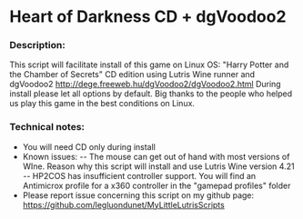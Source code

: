# Heart of Darkness CD + dgVoodoo2

### Description:
This script will facilitate install of this game on Linux OS:
"Harry Potter and the Chamber of Secrets" CD edition using Lutris Wine runner and dgVoodoo2 http://dege.freeweb.hu/dgVoodoo2/dgVoodoo2.html
During install please let all options by default.
Big thanks to the people who helped us play this game in the best conditions on Linux.


### Technical notes:
- You will need CD only during install
- Known issues: 
-- The mouse can get out of hand with most versions of WIne. Reason why this script will install and use Lutris Wine version 4.21
-- HP2COS has insufficient controller support. You will find an Antimicrox profile for a x360 controller in the "gamepad profiles" folder
- Please report issue concerning this script on my github page:
https://github.com/legluondunet/MyLittleLutrisScripts
